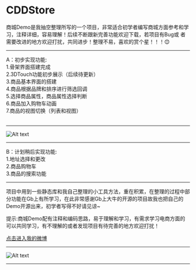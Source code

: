 # CDDStore
商城Demo是我抽空整理所写的一个项目，非常适合初学者编写商城方面参考和学习，注释详细，容易理解！后续不断跟新完善功能欢迎下载，若项目有Bug或
者需要改进的地方欢迎打扰，共同进步！整理不易，喜欢的赏个星！！！:blush: <br />

***

A：初步实现功能: <br />
           1.骨架界面搭建完成 <br />
           2.3DTouch功能初步展示（后续待更新）<br />
           3.商品基本界面的搭建  <br />
           4.商品根据品牌和排序进行筛选回调  <br />
           5.选择商品属性，商品属性选择判断  <br />
           6.商品加入购物车动画  <br />
           7.商品的视图切换（列表和视图）  <br />
           
***
![Alt text](https://github.com/RocketsChen/CDDStore/raw/master/CDDStoreImage03.png)
***

B：计划稍后实现功能:<br />
              1.地址选择和更改 <br />
              2.商品购物车 <br />
              3.商品的搜索功能  <br /> 
   
***
项目中用到一些静态库和我自己整理的小工具方法，重在积累，在整理的过程中部分功能在Gb上有所学习，在此非常感谢Gb上大牛的开源的项目故我也把自己的Demo开源出来，初学者写得不好请见谅~ <br /> 

提示:商城Demo配有注释和编码思路，易于理解和学习，有需求学习电商方面的可以共同学习，有不理解的或者发现项目有待完善的地方欢迎打扰！ <br />

[点击进入我的微博](http://weibo.com/u/5605532343) <br />

***
![Alt text](https://github.com/RocketsChen/CDDStore/raw/master/CDDStoreGif.gif)
***
